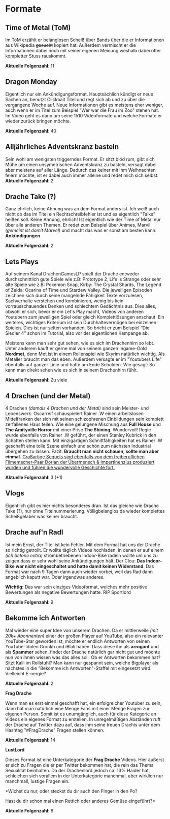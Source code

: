 # Formate

## Time of Metal (ToM)

Im ToM erzählt er belanglosen Scheiß über Bands über die er Informationen aus Wikipedia ~~gesucht~~ kopiert hat. 
Außerdem vermischt er die Informationen dabei noch mit seiner eigenen Meinung weshalb dabei öfter kompletter Stuss rauskommt.


**Aktuelle Folgenzahl**: 11

## Dragon Monday

Eigentlich nur ein Ankündigungsformat. Hauptsächlich kündigt er neue Sachen an, benutzt Clickbait Titel und regt sich ab und zu
über die vergangene Woche auf. Neue Informationen gibt es meistens eher weniger, auch wenn er im Titel 
zum Beispiel "Wer war die Frau im Zoo" stehen hat. Im Video geht es dann um seine 1510 Videoformate und welche Formate er wieder zurück
bringen möchte.


**Aktuelle Folgenzahl**: 40

## Alljährliches Adventskranz basteln

Sein wohl am wenigsten triggerndes Format. Er sitzt blöd rum, gibt sich Mühe um einen unsymetrischen Adventskranz zu basteln,
versagt dabei aber meistens auf aller Länge. Dadurch das keiner mit ihm Weihnachten feiern möchte, ist er dabei auch immer alleine
und redet mich sich selbst.
**Aktuelle Folgenzahl**: 2


## Drache Take (?)

Ganz ehrlich, keine Ahnung was an dem Format anders ist. Ich weiß auch nicht ob das im Titel ein Rechtschreibfehler ist und es eigentlich "Talks" heißen soll. Keine Ahnung, ehrlich! Ist eigentlich wie der Time of Metal nur über alle anderen Themen.
Er redet zum Beispiel über Animes, Marvil *(gemeint ist damit Marvel)* und macht das was er sonst am besten kann: **Ankündigungen**


**Aktuelle Folgenzahl**: 2


## Lets Plays

Auf seinem Kanal DrachenGamesLP spielt der Drache entweder durchschnittlich gute Spiele wie z.B: Prototype 2, Life is Strange oder sehr alte Spiele wie z.B: Pokemon Snap, Kirby: The Crystal Shards, The Legend of Zelda: Ocarina of Time und Stardew Valley.
Die jeweiligen Episoden zeichnen sich durch seine mangelnde Fähigkeit Texte vorzulesen, Sachverhalte verstehen und kombinieren, wenig bis kein vorrausschauendes Denken und schlechtem Gedächtnis aus.
Dies alles, obwohl er sich, bevor er ein Let's Play macht, Videos von anderen Youtubern zum jeweiligen Spiel oder gleich Komplettlösungen anschaut.
Ein weiteres, wichtiges Kriterium ist sein Durchhaltevermögen bei einzelnen Spielen. Dies ist nur selten vorhanden. So bricht er zum Beispiel “Die Siedler 4” schon im Tutorial, also vor der eigentlichen Kampange ab.

Meistens kann man sehr gut sehen, wie es sich im Drachenhirn so lebt. Unter anderem
kauft er gerne mal von seinem ganzen Ingame-Gold **Nordmet**, denn Met ist in einem Rollenspiel wie Skyrim natürlich wichtig. Als Metaller braucht man das eben. Außerdem versagte er im "Youtubers Life" ebenfalls auf ganzer Linie und hatte am Ende Schulden. Wie gesagt: So kann man direkt sehen wie es sich in seinem Drachenhirn fühlt.


**Aktuelle Folgenzahl**: Zu viele


## 4 Drachen (und der Metal)

4 Drachen *(damals 4 Drachen und der Metal)* sind sein Meister- und Lebenswerk. Oscarreif schauspielert Rainer .W einen arbeitslosen Mittelfranken der sich mit seinen schizophrenen Einbildungen sein komplett zerfallenes Haus teilen. Wie eine gelungene Mischung aus **Full House** und **The Amityville Horror** mit einer Prise **The Shining**. Wundervoll! Regie wurde ebenfalls von Rainer .W geführt, der einen Stanley Kubrick in den Schatten stellen kann. Mit einzigartigen Schnittfähigkeiten hat es Rainer .W geschafft eine tolle Szene einfach und schön zum nächsten Industrial übergehen zu lassen. Fazit: **Braucht man nicht schauen, sollte man aber einmal.** [Großartige Sequels sind ebenfalls von dem freiberuflichen Filmemacher-Paar Dorian der Übermensch & Impertinenzius produziert wurden und führen die wundervolle Geschichte fort.](https://www.youtube.com/watch?v=dVYBTr5vb-A)

**Aktuelle Folgenzahl**: 3 (+1)


## Vlogs

Eigentlich gibt es hier nichts besonderes dran. Ist das gleiche wie Drache Take (?), nur ohne Titelnummerierung. Völligbelanglos da wieder komplettes Scheißgelaber was keiner braucht.


## Drache auf'n Radl

Ist mein Ernst, der Titel ist kein Fehler. Mit dem Format hat uns der Drache so richtig getrollt. Er wollte täglich Videos hochladen, in denen er auf einem *(ich betone extra)* strombetriebenen Indoor-Bike radeln wollte um uns zu zeigen dass er sehr wohl seine Ankündigungen hält. Der Clou: **Das Indoor-Bike war nicht eingeschaltet und hatte damit keinen Widerstand**. Das Format war nach 9 Tagen dann auch wieder vorbei, weil das Rad dann angeblich kaputt war. Oder irgendwas anderes.

**Wichtig:** Das war sein einziges Videoformat, welches mehr positive Bewertungen als negative Bewertungen hatte. RIP Sportlord

**Aktuelle Folgenzahl**: 9


## Bekomme ich Antworten

Mal wieder eine super Idee von unserem Drachen. Da er mittlerweile *(mit 20k+ Abonnenten)* einer der großen Player auf YouTube, also ein relevanter YouTube-Star geworden ist, möchte er endlich Antworten von seinen YouTube-Idolen Gronkh und iBlali haben. Dass diese ihn als **arrogant** und als **Spammer** sehen, findet der Drache natürlich gar nicht gut und möchte nun von ihnen wissen was das alles soll. Ob er Antworten bekommen hat? Sitzt Kalli im Rollstuhl? Man kann nur gespannt sein, welche Bigplayer als nächstes in die "Bekomme ich Antworten"-Staffel mit eingesetzt wird. Vielleicht E-nergie?

**Aktuelle Folgenzahl**: 2


**Frag Drache**

Wenn man es erst einmal geschafft hat, ein erfolgreicher Youtuber zu sein, dann hat man natürlich eine Menge Fans mit einer Menge Fragen zur eigenen Person. Somit ist es unumgänglich, auch für diese Kategorie an Videos ein eigenes Format zu erstellen. In unregelmäßigen Abständen ruft der Drache auf Twitter dazu auf, dass ihm seine treuen Drachis unter dem Hashtag "#FragDrache" Fragen stellen können.

**Aktuelle Folgenzahl**: 14


**LustLord**

Dieses Format ist eine Unterkategorie der **Frag Drache** Videos. Hier äußerst er sich zu Fragen die er per Twitter bekommen hat, die rein das Thema Sexualität beinhalten. Da der Drachenlord jedoch ca. 13% Haider hat, schleichen sich vorallem in der Unterkategorie manchmal, aber wirklich nur manchmal!, lustige Fragen ein.

*Wichst du nur, oder steckst du dir auch den Finger in den Po?

Hast du dir schon mal einen Rettich oder anderes Gemüse eingeführt?* 
 
 **Aktuelle Folgenzahl**: 6

